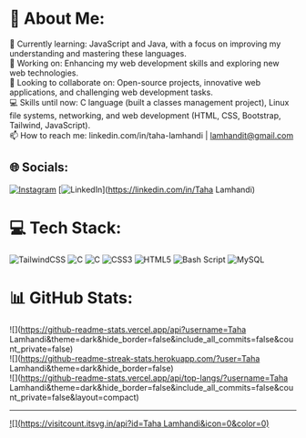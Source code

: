 # 💫 About Me:
🌱 Currently learning: JavaScript and Java, with a focus on improving my understanding and mastering these languages.<br>🔭 Working on: Enhancing my web development skills and exploring new web technologies.<br>👯 Looking to collaborate on: Open-source projects, innovative web applications, and challenging web development tasks.<br>💻 Skills until now: C language (built a classes management project), Linux file systems, networking, and web development (HTML, CSS, Bootstrap, Tailwind, JavaScript).<br>📫 How to reach me: linkedin.com/in/taha-lamhandi | lamhandit@gmail.com


## 🌐 Socials:
[![Instagram](https://img.shields.io/badge/Instagram-%23E4405F.svg?logo=Instagram&logoColor=white)](https://instagram.com/taha___laa) [![LinkedIn](https://img.shields.io/badge/LinkedIn-%230077B5.svg?logo=linkedin&logoColor=white)](https://linkedin.com/in/Taha Lamhandi) 

# 💻 Tech Stack:
![TailwindCSS](https://img.shields.io/badge/tailwindcss-%2338B2AC.svg?style=for-the-badge&logo=tailwind-css&logoColor=white) ![C](https://img.shields.io/badge/c-%2300599C.svg?style=for-the-badge&logo=c&logoColor=white) ![C](https://img.shields.io/badge/c-%2300599C.svg?style=for-the-badge&logo=c&logoColor=white) ![CSS3](https://img.shields.io/badge/css3-%231572B6.svg?style=for-the-badge&logo=css3&logoColor=white) ![HTML5](https://img.shields.io/badge/html5-%23E34F26.svg?style=for-the-badge&logo=html5&logoColor=white) ![Bash Script](https://img.shields.io/badge/bash_script-%23121011.svg?style=for-the-badge&logo=gnu-bash&logoColor=white) ![MySQL](https://img.shields.io/badge/mysql-4479A1.svg?style=for-the-badge&logo=mysql&logoColor=white)
# 📊 GitHub Stats:
![](https://github-readme-stats.vercel.app/api?username=Taha Lamhandi&theme=dark&hide_border=false&include_all_commits=false&count_private=false)<br/>
![](https://github-readme-streak-stats.herokuapp.com/?user=Taha Lamhandi&theme=dark&hide_border=false)<br/>
![](https://github-readme-stats.vercel.app/api/top-langs/?username=Taha Lamhandi&theme=dark&hide_border=false&include_all_commits=false&count_private=false&layout=compact)

---
[![](https://visitcount.itsvg.in/api?id=Taha Lamhandi&icon=0&color=0)](https://visitcount.itsvg.in)

<!-- Proudly created with GPRM ( https://gprm.itsvg.in ) -->